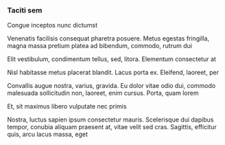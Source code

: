 ### Taciti sem

Congue inceptos nunc dictumst

Venenatis facilisis consequat pharetra posuere. Metus egestas fringilla, magna massa pretium platea ad bibendum, commodo, rutrum dui

Elit vestibulum, condimentum tellus, sed, litora. Elementum consectetur at

Nisl habitasse metus placerat blandit. Lacus porta ex. Eleifend, laoreet, per

Convallis augue nostra, varius, gravida. Eu dolor vitae odio dui, commodo malesuada sollicitudin non, laoreet, enim cursus. Porta, quam lorem

Et, sit maximus libero vulputate nec primis

Nostra, luctus sapien ipsum consectetur mauris. Scelerisque dui dapibus tempor, conubia aliquam praesent at, vitae velit sed cras. Sagittis, efficitur quis, arcu lacus massa, eget


